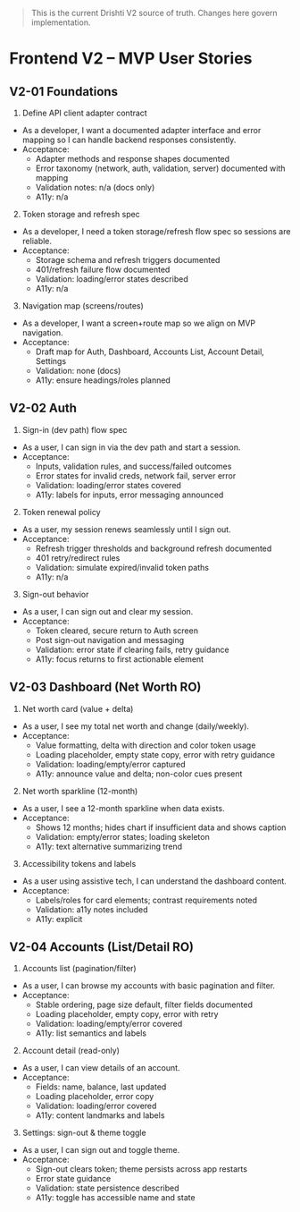 > This is the current Drishti V2 source of truth. Changes here govern implementation.

# Frontend V2 – MVP User Stories

## V2-01 Foundations
1) Define API client adapter contract
- As a developer, I want a documented adapter interface and error mapping so I can handle backend responses consistently.
- Acceptance:
  - Adapter methods and response shapes documented
  - Error taxonomy (network, auth, validation, server) documented with mapping
  - Validation notes: n/a (docs only)
  - A11y: n/a

2) Token storage and refresh spec
- As a developer, I need a token storage/refresh flow spec so sessions are reliable.
- Acceptance:
  - Storage schema and refresh triggers documented
  - 401/refresh failure flow documented
  - Validation: loading/error states described
  - A11y: n/a

3) Navigation map (screens/routes)
- As a developer, I want a screen+route map so we align on MVP navigation.
- Acceptance:
  - Draft map for Auth, Dashboard, Accounts List, Account Detail, Settings
  - Validation: none (docs)
  - A11y: ensure headings/roles planned

## V2-02 Auth
1) Sign-in (dev path) flow spec
- As a user, I can sign in via the dev path and start a session.
- Acceptance:
  - Inputs, validation rules, and success/failed outcomes
  - Error states for invalid creds, network fail, server error
  - Validation: loading/error states covered
  - A11y: labels for inputs, error messaging announced

2) Token renewal policy
- As a user, my session renews seamlessly until I sign out.
- Acceptance:
  - Refresh trigger thresholds and background refresh documented
  - 401 retry/redirect rules
  - Validation: simulate expired/invalid token paths
  - A11y: n/a

3) Sign-out behavior
- As a user, I can sign out and clear my session.
- Acceptance:
  - Token cleared, secure return to Auth screen
  - Post sign-out navigation and messaging
  - Validation: error state if clearing fails, retry guidance
  - A11y: focus returns to first actionable element

## V2-03 Dashboard (Net Worth RO)
1) Net worth card (value + delta)
- As a user, I see my total net worth and change (daily/weekly).
- Acceptance:
  - Value formatting, delta with direction and color token usage
  - Loading placeholder, empty state copy, error with retry guidance
  - Validation: loading/empty/error captured
  - A11y: announce value and delta; non-color cues present

2) Net worth sparkline (12-month)
- As a user, I see a 12-month sparkline when data exists.
- Acceptance:
  - Shows 12 months; hides chart if insufficient data and shows caption
  - Validation: empty/error states; loading skeleton
  - A11y: text alternative summarizing trend

3) Accessibility tokens and labels
- As a user using assistive tech, I can understand the dashboard content.
- Acceptance:
  - Labels/roles for card elements; contrast requirements noted
  - Validation: a11y notes included
  - A11y: explicit

## V2-04 Accounts (List/Detail RO)
1) Accounts list (pagination/filter)
- As a user, I can browse my accounts with basic pagination and filter.
- Acceptance:
  - Stable ordering, page size default, filter fields documented
  - Loading placeholder, empty copy, error with retry
  - Validation: loading/empty/error covered
  - A11y: list semantics and labels

2) Account detail (read-only)
- As a user, I can view details of an account.
- Acceptance:
  - Fields: name, balance, last updated
  - Loading placeholder, error copy
  - Validation: loading/error covered
  - A11y: content landmarks and labels

3) Settings: sign-out & theme toggle
- As a user, I can sign out and toggle theme.
- Acceptance:
  - Sign-out clears token; theme persists across app restarts
  - Error state guidance
  - Validation: state persistence described
  - A11y: toggle has accessible name and state

